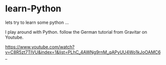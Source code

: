 # learn-Python
lets try to learn some python ...

I play around with Python.
follow the German tutorial from Gravitar on Youtube.


https://www.youtube.com/watch?v=C8R5zt7TIVU&index=1&list=PLhC_4AWNg9rnM_qAPyUU4Wo1kJoOAMC6_


